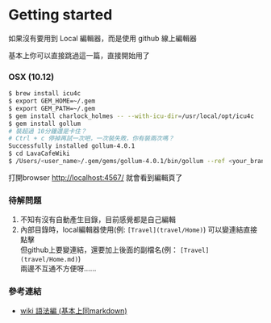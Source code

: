 # Getting started
如果沒有要用到 Local 編輯器，而是使用 github 線上編輯器

基本上你可以直接跳過這一篇，直接開始用了

### OSX (10.12)
```bash
$ brew install icu4c
$ export GEM_HOME=~/.gem
$ export GEM_PATH=~/.gem
$ gem install charlock_holmes -- --with-icu-dir=/usr/local/opt/icu4c
$ gem install gollum
# 裝超過 10分鐘還是卡住？
# Ctrl + c 停掉再試一次吧，一次裝失敗，你有裝兩次嗎？
Successfully installed gollum-4.0.1
$ cd LavaCafeWiki
$ /Users/<user_name>/.gem/gems/gollum-4.0.1/bin/gollum --ref <your_branch_name>
```
打開browser [http://localhost:4567/](http://localhost:4567/) 就會看到編輯頁了

### 待解問題
  1. 不知有沒有自動產生目錄，目前感覺都是自己編輯
  2. 內部目錄時，local編輯器使用(例: ```[Travel](travel/Home)```) 可以變連結直接點擊  
     但github上要變連結，還要加上後面的副檔名(例： ```[Travel](travel/Home.md)```)  
     兩邊不互通不方便呀......

### 參考連結
  * [wiki 語法編 (基本上同markdown)](https://github.com/gollum/gollum/wiki)
